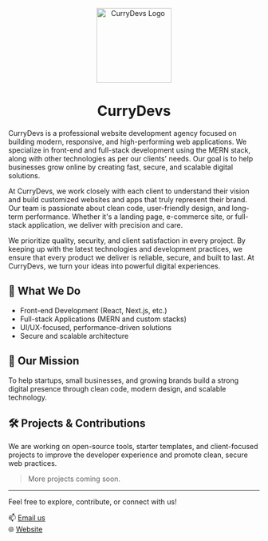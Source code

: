 <p align="center">
  <img src="https://drive.google.com/uc?export=view&id=1aCQFw60IXP_5YALLmwxXSUFvmaGR0-0n" alt="CurryDevs Logo" width="150"/>
</p>
<h1 align="center">CurryDevs</h1>

CurryDevs is a professional website development agency focused on building modern, responsive, and high-performing web applications. We specialize in front-end and full-stack development using the MERN stack, along with other technologies as per our clients' needs. Our goal is to help businesses grow online by creating fast, secure, and scalable digital solutions.

At CurryDevs, we work closely with each client to understand their vision and build customized websites and apps that truly represent their brand. Our team is passionate about clean code, user-friendly design, and long-term performance. Whether it's a landing page, e-commerce site, or full-stack application, we deliver with precision and care.

We prioritize quality, security, and client satisfaction in every project. By keeping up with the latest technologies and development practices, we ensure that every product we deliver is reliable, secure, and built to last. At CurryDevs, we turn your ideas into powerful digital experiences.

## 🚀 What We Do

- Front-end Development (React, Next.js, etc.)
- Full-stack Applications (MERN and custom stacks)
- UI/UX-focused, performance-driven solutions
- Secure and scalable architecture

## 🎯 Our Mission

To help startups, small businesses, and growing brands build a strong digital presence through clean code, modern design, and scalable technology.

## 🛠️ Projects & Contributions

We are working on open-source tools, starter templates, and client-focused projects to improve the developer experience and promote clean, secure web practices.

> More projects coming soon.

---

Feel free to explore, contribute, or connect with us!

📫 [Email us](mailto:currydevs.co@gmail.com)  
🌐 [Website](https://currydevs.com)